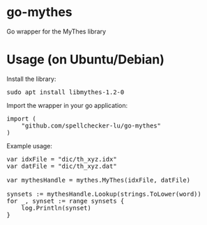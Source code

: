 # go-mythes
Go wrapper for the MyThes library

# Usage (on Ubuntu/Debian)

Install the library:

<pre>sudo apt install libmythes-1.2-0</pre>

Import the wrapper in your go application:

<pre>
import (
    "github.com/spellchecker-lu/go-mythes"
)
</pre>

Example usage:

<pre>
var idxFile = "dic/th_xyz.idx"
var datFile = "dic/th_xyz.dat"

var mythesHandle = mythes.MyThes(idxFile, datFile)

synsets := mythesHandle.Lookup(strings.ToLower(word))
for _, synset := range synsets {
    log.Println(synset)
}
</pre>